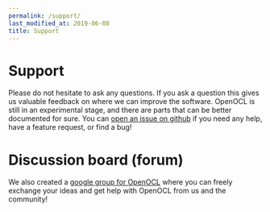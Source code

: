 ```yaml
---
permalink: /support/
last_modified_at: 2019-06-08
title: Support
---
```


# Support

Please do not hesitate to ask any questions. If you ask a question this gives us valuable feedback on where we can improve the software. OpenOCL is still in an experimental stage, and there are parts that can be better documented for sure. You can [open an issue on github](https://github.com/OpenOCL/OpenOCL/issues) if you need any help, have a feature request, or find a bug!

# Discussion board (forum)

We also created a [google group for OpenOCL](https://groups.google.com/d/forum/openocl) where you can freely exchange your ideas and get help with OpenOCL from us and the community! 
